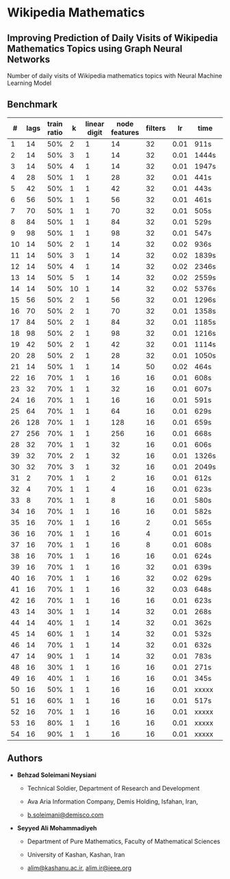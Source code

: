 # Wikipedia Mathematics

## Improving Prediction of Daily Visits of Wikipedia Mathematics Topics using Graph Neural Networks

Number of daily visits of Wikipedia mathematics topics with Neural Machine Learning Model

## Benchmark

| # | lags | train ratio | k  | linear digit | node features | filters |  lr  |  time  |  error  |
|--| ---- | ----------- | -- | ------------ | ------------- | ------- | ---- | ------ | ------- |
|1| 14   | 50%         | 2  |       1      |    14   | 32 | 0.01 | 911s | 0.8143236637115479 |
|2| 14   | 50%         | 3  |       1      |    14   | 32 | 0.01 | 1444s | 0.8163800835609436 |
|3| 14   | 50%         | 4 | 1 | 14 | 32 | 0.01 | 1947s | 0.7932114601135254 |
|4| 28   | 50%         | 1 | 1 | 28 | 32 | 0.01 | 441s | 0.8761430382728577 |
|5| 42   | 50%         | 1 | 1 | 42 | 32 | 0.01 | 443s | 0.8508368134498596 |
|6| 56   | 50%         | 1 | 1 | 56 | 32 | 0.01 | 461s | 0.856105387210846 |
|7| 70   | 50%         | 1 | 1 | 70 | 32 | 0.01 | 505s | 0.8762531280517578 |
|8| 84   | 50%         | 1 | 1 | 84 | 32 | 0.01 | 529s | 0.9409999847412109 |
|9| 98   | 50%         | 1 | 1 | 98 | 32 | 0.01 | 547s | 0.9203919768333435 |
|10| 14   | 50%         | 2 | 1 | 14 | 32 | 0.02 | 936s | 0.8355252742767334 |
|11| 14   | 50%         | 3 | 1 | 14 | 32 | 0.02 | 1839s | 0.8604558110237122 |
|12| 14   | 50%         | 4 | 1 | 14 | 32 | 0.02 | 2346s | 0.8616055846214294 |
|13| 14   | 50%         | 5 | 1 | 14 | 32 | 0.02 | 2559s | 0.8867608308792114 |
|14| 14   | 50%         | 10 | 1 | 14 | 32 | 0.02 | 5376s | 0.8464503288269043 |
|15| 56  | 50% | 2 | 1 | 56 | 32 | 0.01 | 1296s | 0.8364545106887817 | 
|16| 70  | 50% | 2 | 1 | 70 | 32 | 0.01 | 1358s | 0.8788001537322998 | 
|17| 84  | 50% | 2 | 1 | 84 | 32 | 0.01 | 1185s | 0.9005643129348755 | 
|18| 98  | 50% | 2 | 1 | 98 | 32 | 0.01 | 1216s | 0.8543722629547119 | 
|19| 42 | 50% | 2 | 1 | 42 | 32 | 0.01 | 1114s | 0.8399303555488586 |
|20| 28 | 50% | 2 | 1 | 28 | 32 | 0.01 | 1050s | 0.8465337753295898 |
|21| 14 | 50% | 1 | 1 | 14 | 50 | 0.02 | 464s | 0.8963724374771118 |
|22| 16 | 70% | 1 | 1 | 16 | 16 | 0.01 | 608s | 1.401132583618164 |
|23| 32 | 70% | 1 | 1 | 32 | 16 | 0.01 | 607s | 1.634675145149231 |
|24| 16 | 70% | 1 | 1 | 16 | 16 | 0.01 | 591s | 1.3993479013442993 |
|25|64|70% | 1 | 1 | 64 | 16 | 0.01 | 629s | 1.669908046722412 |
|26|128|70% | 1 | 1 | 128 | 16 | 0.01 | 659s | 1.0828124284744263 |
|27|256|70% | 1 | 1 | 256 | 16 | 0.01 | 668s | 0.8271479606628418 |
|28|32|70% | 1 | 1 | 32 | 16 | 0.01 | 606s | 1.685264229774475 |
|39|32|70% | 2 | 1 | 32 | 16 | 0.01 | 1326s | 1.3383041620254517 |
|30|32|70% | 3 | 1 | 32 | 16 | 0.01 | 2049s | 1.3266639709472656 |
|31|2|70% | 1 | 1 | 2 | 16 | 0.01 | 612s | 1.2748934030532837 |
|32|4|70% | 1 | 1 | 4 | 16 | 0.01 | 623s | 1.3384982347488403 |
|33|8|70% | 1 | 1 | 8 | 16 | 0.01 | 580s | 1.364047884941101 |
|34|16|70% | 1 | 1 | 16 | 16 | 0.01 | 582s | 1.3909107446670532 |
|35|16|70% | 1 | 1 | 16 | 2 | 0.01 | 565s | 1.2858407497406006 |
|36|16|70% | 1 | 1 | 16 | 4 | 0.01 | 601s | 1.3470855951309204 |
|37|16|70% | 1 | 1 | 16 | 8 | 0.01 | 608s | 1.3956334590911865 |
|38|16|70% | 1 | 1 | 16 | 16 | 0.01 | 624s | 1.3498746156692505 |
|39|16|70% | 1 | 1 | 16 | 32 | 0.01 | 639s | 1.3010109663009644 |
|40|16|70% | 1 | 1 | 16 | 32 | 0.02 | 629s | 1.7191174030303955 |
|41|16|70% | 1 | 1 | 16 | 32 | 0.03 | 648s | 1.809025764465332 |
|42|16|70% | 1 | 1 | 16 | 16 | 0.01 | 623s | 1.4078537225723267 |
|43|14|30% | 1 | 1 | 14 | 32 | 0.01 | 268s | 1.0906275510787964 |
|44|14|40% | 1 | 1 | 14 | 32 | 0.01 | 362s | 0.8774722814559937 |
|45|14|60% | 1 | 1 | 14 | 32 | 0.01 | 532s | 0.8744056224822998 |
|46|14|70% | 1 | 1 | 14 | 32 | 0.01 | 632s | 1.314452052116394 |
|47|14|90% | 1 | 1 | 14 | 32 | 0.01 | 783s | 0.66766756772995 |
|48|16|30% | 1 | 1 | 16 | 16 | 0.01 | 271s | 1.089638352394104 |
|49|16|40% | 1 | 1 | 16 | 16 | 0.01 | 345s | 0.8601189255714417 |
|50|16|50% | 1 | 1 | 16 | 16 | 0.01 | xxxxx | xxxxx |
|51|16|60% | 1 | 1 | 16 | 16 | 0.01 | 517s | 0.8800567984580994 |
|52|16|70% | 1 | 1 | 16 | 16 | 0.01 | xxxxx | xxxxx |
|53|16|80% | 1 | 1 | 16 | 16 | 0.01 | xxxxx | xxxxx |
|54|16|90% | 1 | 1 | 16 | 16 | 0.01 | xxxxx | xxxxx |

## Authors

- **Behzad Soleimani Neysiani**

  - Technical Soldier, Department of Research and Development

  - Ava Aria Information Company, Demis Holding, Isfahan, Iran,

  - b.soleimani@demisco.com

- **Seyyed Ali Mohammadiyeh**

  - Department of Pure Mathematics, Faculty of Mathematical Sciences

  - University of Kashan, Kashan, Iran

  - alim@kashanu.ac.ir, alim.ir@ieee.org


